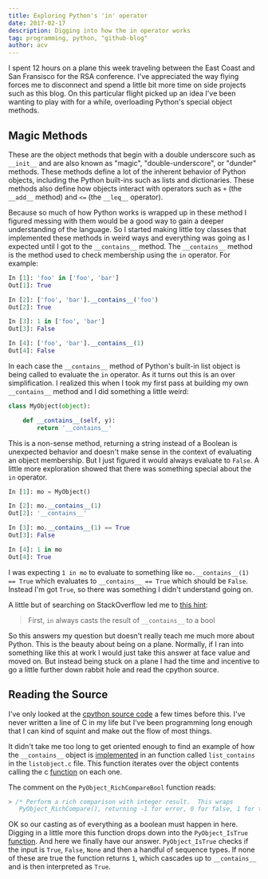 ```yaml
---
title: Exploring Python's 'in' operator
date: 2017-02-17
description: Digging into how the in operator works
tag: programming, python, "github-blog"
author: acv
---
```


I spent 12 hours on a plane this week traveling between the East Coast and San Fransisco for the RSA conference. I've appreciated the way flying forces me to disconnect and spend a little bit more time on side projects such as this blog. On this particular flight picked up an idea I've been wanting to play with for a while, overloading Python's special object methods.

## Magic Methods

These are the object methods that begin with a double underscore such as `__init__` and are also known as "magic", "double-underscore", or "dunder" methods. These methods define a lot of the inherent behavior of Python objects, including the Python built-ins such as lists and dictionaries. These methods also define how objects interact with operators such as `+` (the `__add__` method) and `<=` (the `__leq__` operator).

Because so much of how Python works is wrapped up in these method I figured messing with them would be a good way to gain a deeper understanding of the language. So I started making little toy classes that implemented these methods in weird ways and everything was going as I expected until I got to the `__contains__` method. The `__contains__` method is the method used to check membership using the `in` operator. For example:

```python
In [1]: 'foo' in ['foo', 'bar']
Out[1]: True

In [2]: ['foo', 'bar'].__contains__('foo')
Out[2]: True

In [3]: 1 in ['foo', 'bar']
Out[3]: False

In [4]: ['foo', 'bar'].__contains__(1)
Out[4]: False
```

In each case the `__contains__` method of Python's built-in list object is being called to evaluate the `in` operator. As it turns out this is an over simplification. I realized this when I took my first pass at building my own `__contains__` method and I did something a little weird:

```python
class MyObject(object):

    def __contains__(self, y):
        return '__contains__'
```

This is a non-sense method, returning a string instead of a Boolean is unexpected behavior and doesn't make sense in the context of evaluating an object membership. But I just figured it would always evaluate to `False`. A little more exploration showed that there was something special about the `in` operator.

```python
In [1]: mo = MyObject()

In [2]: mo.__contains__(1)
Out[2]: '__contains__'

In [3]: mo.__contains__(1) == True
Out[3]: False

In [4]: 1 in mo
Out[4]: True
```

I was expecting `1 in mo` to evaluate to something like `mo.__contains__(1) == True` which evaluates to `__contains__ == True` which should be `False`. Instead I'm got `True`, so there was something I didn't understand going on.

A little but of searching on StackOverflow led me to [this hint](http://stackoverflow.com/a/18753584/1216837):

> First, `in` always casts the result of `__contains__` to a bool

So this answers my question but doesn't really teach me much more about Python. This is the beauty about being on a plane. Normally, if I ran into something like this at work I would just take this answer at face value and moved on. But instead being stuck on a plane I had the time and incentive to go a little further down rabbit hole and read the cpython source.

## Reading the Source

I've only looked at the [cpython source code](https://github.com/python/cpython/tree/2.7) a few times before this. I've never written a line of C in my life but I've been programming long enough that I can kind of squint and make out the flow of most things.

It didn't take me too long to get oriented enough to find an example of how the `__contains__` object is [implemented](https://github.com/python/cpython/blob/2.7/Objects/listobject.c#L438) in an function called `list_contains` in the `listobject.c` file. This function iterates over the object contents calling the c [function](https://github.com/python/cpython/blob/6f0eb93183519024cb360162bdd81b9faec97ba6/Objects/object.c#L727) on each one.

The comment on the `PyObject_RichCompareBool` function reads:

```c
> /* Perform a rich comparison with integer result.  This wraps
   PyObject_RichCompare(), returning -1 for error, 0 for false, 1 for true. */
```

OK so our casting as of everything as a boolean must happen in here. Digging in a little more this function drops down into the `PyObject_IsTrue` [function](https://github.com/python/cpython/blob/6f0eb93183519024cb360162bdd81b9faec97ba6/Objects/object.c#L1314). And here we finally have our answer. `PyObject_IsTrue` checks if the input is `True`, `False`, `None` and then a handful of sequence types. If none of these are true the function returns `1`, which cascades up to `__contains__` and is then interpreted as `True`.
